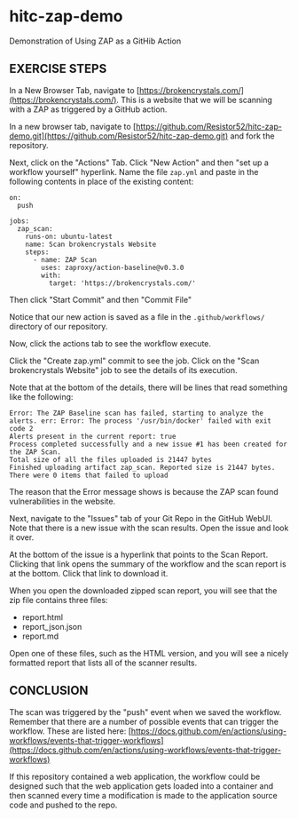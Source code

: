 # hitc-zap-demo
Demonstration of Using ZAP as a GitHib Action

## EXERCISE STEPS
In a New Browser Tab, navigate to [https://brokencrystals.com/](https://brokencrystals.com/). This is a website that we will be scanning with a ZAP as triggered by a GitHub action.

In a new browser tab, navigate to [https://github.com/Resistor52/hitc-zap-demo.git](https://github.com/Resistor52/hitc-zap-demo.git) and fork the repository.

Next, click on the "Actions" Tab. Click "New Action" and then "set up a workflow yourself" hyperlink. Name the file `zap.yml` and paste in the following contents in place of the existing content:

```
on:
  push

jobs:
  zap_scan:
    runs-on: ubuntu-latest
    name: Scan brokencrystals Website
    steps:
      - name: ZAP Scan
        uses: zaproxy/action-baseline@v0.3.0
        with:
          target: 'https://brokencrystals.com/'
```

Then click "Start Commit" and then "Commit File"

Notice that our new action is saved as a file in the `.github/workflows/` directory of our repository.

Now, click the actions tab to see the workflow execute.

Click the "Create zap.yml" commit to see the job. Click on the "Scan brokencrystals Website" job to see the details of its execution.

Note that at the bottom of the details, there will be lines that read something like the following:

```
Error: The ZAP Baseline scan has failed, starting to analyze the alerts. err: Error: The process '/usr/bin/docker' failed with exit code 2
Alerts present in the current report: true
Process completed successfully and a new issue #1 has been created for the ZAP Scan.
Total size of all the files uploaded is 21447 bytes
Finished uploading artifact zap_scan. Reported size is 21447 bytes. There were 0 items that failed to upload
```

The reason that the Error message shows is because the ZAP scan found vulnerabilities in the website.

Next, navigate to the "Issues" tab of your Git Repo in the GitHub WebUI. Note that there is a new issue with the scan results. Open the issue and look it over.

At the bottom of the issue is a hyperlink that points to the Scan Report. Clicking that link opens the summary of the workflow and the scan report is at the bottom. Click that link to download it.

When you open the downloaded zipped scan report, you will see that the zip file contains three files:

* report.html
* report_json.json
* report.md

Open one of these files, such as the HTML version, and you will see a nicely formatted report that lists all of the scanner results.

## CONCLUSION

The scan was triggered by the "push" event when we saved the workflow. Remember that there are a number of possible events that can trigger the workflow. These are listed here: [https://docs.github.com/en/actions/using-workflows/events-that-trigger-workflows](https://docs.github.com/en/actions/using-workflows/events-that-trigger-workflows)

If this repository contained a web application, the workflow could be designed such that the web application gets loaded into a container and then scanned every time a modification is made to the application source code and pushed to the repo. 
